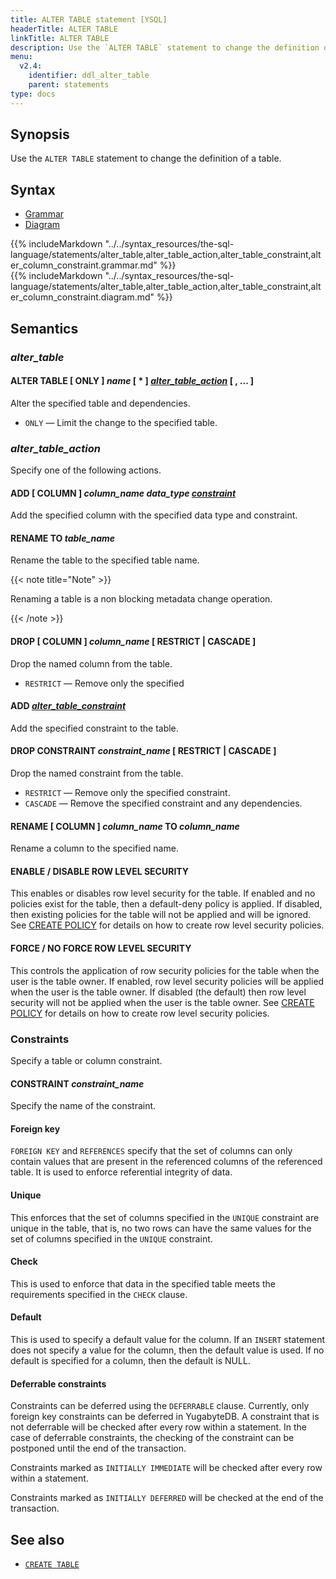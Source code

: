 ```yaml
---
title: ALTER TABLE statement [YSQL]
headerTitle: ALTER TABLE
linkTitle: ALTER TABLE
description: Use the `ALTER TABLE` statement to change the definition of a table.
menu:
  v2.4:
    identifier: ddl_alter_table
    parent: statements
type: docs
---
```


## Synopsis

Use the `ALTER TABLE` statement to change the definition of a table.

## Syntax

<ul class="nav nav-tabs nav-tabs-yb">
  <li >
    <a href="#grammar" class="nav-link active" id="grammar-tab" data-toggle="tab" role="tab" aria-controls="grammar" aria-selected="true">
      <i class="fas fa-file-alt" aria-hidden="true"></i>
      Grammar
    </a>
  </li>
  <li>
    <a href="#diagram" class="nav-link" id="diagram-tab" data-toggle="tab" role="tab" aria-controls="diagram" aria-selected="false">
      <i class="fas fa-project-diagram" aria-hidden="true"></i>
      Diagram
    </a>
  </li>
</ul>

<div class="tab-content">
  <div id="grammar" class="tab-pane fade show active" role="tabpanel" aria-labelledby="grammar-tab">
  {{% includeMarkdown "../../syntax_resources/the-sql-language/statements/alter_table,alter_table_action,alter_table_constraint,alter_column_constraint.grammar.md" %}}
  </div>
  <div id="diagram" class="tab-pane fade" role="tabpanel" aria-labelledby="diagram-tab">
  {{% includeMarkdown "../../syntax_resources/the-sql-language/statements/alter_table,alter_table_action,alter_table_constraint,alter_column_constraint.diagram.md" %}}
  </div>
</div>

## Semantics

### *alter_table*

#### ALTER TABLE [ ONLY ] *name* [ * ] [*alter\_table\_action*](#alter_table_action) [ , ... ]

Alter the specified table and dependencies.

- `ONLY` — Limit the change to the specified table.

### *alter_table_action*

Specify one of the following actions.

#### ADD [ COLUMN ] *column_name* *data_type* [*constraint*](#constraints)

Add the specified column with the specified data type and constraint.

#### RENAME TO *table_name*

Rename the table to the specified table name.

{{< note title="Note" >}}

Renaming a table is a non blocking metadata change operation.

{{< /note >}}


#### DROP [ COLUMN ] *column_name* [ RESTRICT | CASCADE ]

Drop the named column from the table.

- `RESTRICT` — Remove only the specified

#### ADD [*alter_table_constraint*](#constraints)

Add the specified constraint to the table.

#### DROP CONSTRAINT *constraint_name* [ RESTRICT | CASCADE ]

Drop the named constraint from the table.

- `RESTRICT` — Remove only the specified constraint.
- `CASCADE` — Remove the specified constraint and any dependencies.

#### RENAME [ COLUMN ] *column_name* TO *column_name*

Rename a column to the specified name.

#### ENABLE / DISABLE ROW LEVEL SECURITY

This enables or disables row level security for the table.
If enabled and no policies exist for the table, then a default-deny policy is applied.
If disabled, then existing policies for the table will not be applied and will be ignored.
See [CREATE POLICY](../dcl_create_policy) for details on how to create row level security policies.

#### FORCE / NO FORCE ROW LEVEL SECURITY

This controls the application of row security policies for the table when the user is the table owner.
If enabled, row level security policies will be applied when the user is the table owner.
If disabled (the default) then row level security will not be applied when the user is the table owner.
See [CREATE POLICY](../dcl_create_policy) for details on how to create row level security policies.

### Constraints

Specify a table or column constraint.

#### CONSTRAINT *constraint_name*

Specify the name of the constraint.

#### Foreign key

`FOREIGN KEY` and `REFERENCES` specify that the set of columns can only contain values that are present in the referenced columns of the referenced table. It is used to enforce referential integrity of data.

#### Unique

This enforces that the set of columns specified in the `UNIQUE` constraint are unique in the table, that is, no two rows can have the same values for the set of columns specified in the `UNIQUE` constraint.

#### Check

This is used to enforce that data in the specified table meets the requirements specified in the `CHECK` clause.

#### Default

This is used to specify a default value for the column. If an `INSERT` statement does not specify a value for the column, then the default value is used. If no default is specified for a column, then the default is NULL.

#### Deferrable constraints

Constraints can be deferred using the `DEFERRABLE` clause. Currently, only foreign key constraints
can be deferred in YugabyteDB. A constraint that is not deferrable will be checked after every row
within a statement. In the case of deferrable constraints, the checking of the constraint can be postponed
until the end of the transaction.

Constraints marked as `INITIALLY IMMEDIATE` will be checked after every row within a statement.

Constraints marked as `INITIALLY DEFERRED` will be checked at the end of the transaction.

## See also

- [`CREATE TABLE`](../ddl_create_table)
